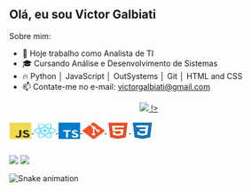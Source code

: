 ## Olá, eu sou Victor Galbiati

Sobre mim:

- 🔭 Hoje trabalho como Analista de TI
- 🎓 Cursando Análise e Desenvolvimento de Sistemas
- 🔥  Python │ JavaScript │ OutSystems │ Git │ HTML and CSS
- 📫 Contate-me no e-mail: victorgalbiati@gmail.com

<div align="center">
  <a href="https://github.com/victorgalbiati">
  <img height="180em" src="https://github-readme-stats.vercel.app/api?username=victorgalbiati&show_icons=true&theme=dark&include_all_commits=true&count_private=true"/>
  <!<img height="180em" src="https://github-readme-stats.vercel.app/api/top-langs/?username=victorgalbiati&layout=compact&langs_count=7&theme=dark"/>!>
</div>

  <div style="display: inline_block"><br>
  <img align="center" alt="Victor-Js" height="30" width="40" src="https://github.com/devicons/devicon/blob/master/icons/javascript/javascript-original.svg">
  <img align="center" alt="Victor-Nd" height="30" width="40" src="https://github.com/devicons/devicon/blob/master/icons/react/react-original.svg">
  <img align="center" alt="Victor-Nd" height="30" width="40" src="https://github.com/devicons/devicon/blob/master/icons/typescript/typescript-plain.svg">
  <img align="center" alt="Victor-Py" height="30" width="40" src="https://github.com/devicons/devicon/blob/master/icons/git/git-original.svg">
  <img align="center" alt="Victor-Ht" height="30" width="40" src="https://github.com/devicons/devicon/blob/master/icons/html5/html5-plain.svg">
  <img align="center" alt="Victor-Cs" height="30" width="40" src="https://github.com/devicons/devicon/blob/master/icons/css3/css3-plain.svg">
</div>
 
  ##
  
 <div>
  <a href = "mailto:victorgalbiati@gmail.com"><img src="https://img.shields.io/badge/-Gmail-%23333?style=for-the-badge&logo=gmail&logoColor=white" target="_blank"></a>
  <a href="https://www.linkedin.com/in/victorgalbiati/" target="_blank"><img src="https://img.shields.io/badge/-LinkedIn-%230077B5?style=for-the-badge&logo=linkedin&logoColor=white" target="_blank"></a> 
 </div>
  
![Snake animation](https://github.com/victorgalbiati/victorgalbiati/blob/output/github-contribution-grid-snake.svg)
